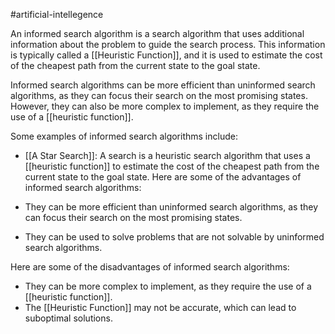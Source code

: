 #artificial-intellegence 

An informed search algorithm is a search algorithm that uses additional information about the problem to guide the search process. This information is typically called a [[Heuristic Function]], and it is used to estimate the cost of the cheapest path from the current state to the goal state.

Informed search algorithms can be more efficient than uninformed search algorithms, as they can focus their search on the most promising states. However, they can also be more complex to implement, as they require the use of a [[heuristic function]].

Some examples of informed search algorithms include:

- [[A Star Search]]: A search is a heuristic search algorithm that uses a [[heuristic function]] to estimate the cost of the cheapest path from the current state to the goal state.
Here are some of the advantages of informed search algorithms:

- They can be more efficient than uninformed search algorithms, as they can focus their search on the most promising states.
- They can be used to solve problems that are not solvable by uninformed search algorithms.

Here are some of the disadvantages of informed search algorithms:

- They can be more complex to implement, as they require the use of a [[heuristic function]].
- The [[Heuristic Function]] may not be accurate, which can lead to suboptimal solutions.